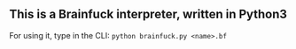 ## This is a Brainfuck interpreter, written in Python3

For using it, type in the CLI: `python brainfuck.py <name>.bf`
